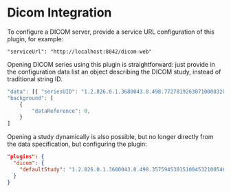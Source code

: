 # Dicom Integration

To configure a DICOM server, provide a service URL configuration of this plugin, for example:

``
"serviceUrl": "http://localhost:8042/dicom-web"
``

Opening DICOM series using this plugin is straightforward: just provide in the configuration data list 
an object describing the DICOM study, instead of traditional string ID.

````js
"data": [{ "seriesUID": "1.2.826.0.1.3680043.8.498.77278192630710008320308486728784799314" }],
"background": [
    {
        "dataReference": 0,
    }
]
````

Opening a study dynamically is also possible, but no longer directly from the data specification, but configuring the plugin:
````json
"plugins": {
  "dicom": {
    "defaultStudy": "1.2.826.0.1.3680043.8.498.35759453015100453210054623601138997522"
  }
}
````